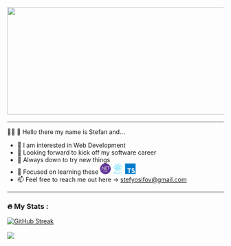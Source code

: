 <div align="center">
  <img src="https://media0.giphy.com/media/r7Y17m4862kdW/giphy.gif?cid=ecf05e479oe59z046v1gvlqhhoqo2ucfiebgxjkaei7d3gde&ep=v1_gifs_search&rid=giphy.gifct=g" width="600" height="250"/>
</div>

---

:man_student: :wave: Hello there my name is Stefan and... 

- :wave: I am interested in Web Development
- :telescope: Looking forward to kick off my software career 
- :memo:  Always down to try new things
- 👀 Focused on learning these
  <img src="https://github.com/devicons/devicon/blob/master/icons/dotnetcore/dotnetcore-original.svg" title="Dot-Net" alt="Dot-Net" width="25px" height="25"/> 
  <img src="https://github.com/devicons/devicon/blob/master/icons/react/react-original-wordmark.svg" title="React" alt="React" width="25px" height="25"/>
  <img src="https://github.com/devicons/devicon/blob/master/icons/typescript/typescript-original.svg" title="TypeScript" alt="TypeScript" width="25px" height="25"/>
- 📫 Feel free to reach me out here -> stefyosifov@gmail.com
---
### :fire: My Stats :    
[![GitHub Streak](https://github-readme-streak-stats.herokuapp.com?user=StefanYosifov&border_radius=5&date_format=M%20j%5B%2C%20Y%5D)](https://git.io/streak-stats)
<br>
<br>
![](https://github-readme-stats.vercel.app/api?username=StefanYosifov&theme=default&hide_border=false&include_all_commits=false&count_private=false)



          
          
